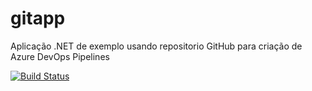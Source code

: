 # gitapp

Aplicação .NET de exemplo usando repositorio GitHub para criação de Azure DevOps Pipelines

[![Build Status](https://dev.azure.com/jlairao/DevOpsLab/_apis/build/status/devops-jla.gitapp?branchName=master)](https://dev.azure.com/jlairao/DevOpsLab/_build/latest?definitionId=7&branchName=master)
